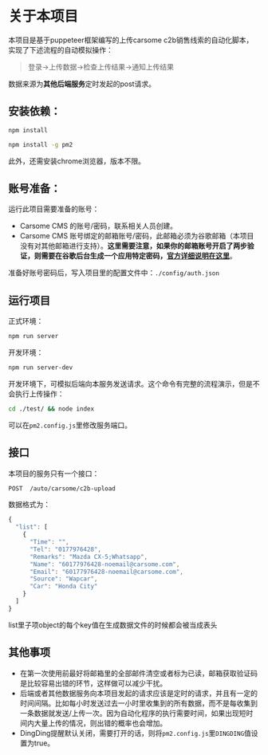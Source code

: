 # 关于本项目

本项目是基于puppeteer框架编写的上传carsome c2b销售线索的自动化脚本，实现了下述流程的自动模拟操作：

> 登录->上传数据->检查上传结果->通知上传结果

数据来源为**其他后端服务**定时发起的post请求。

## 安装依赖：

```bash
npm install
```

```bash
npm install -g pm2
```

此外，还需安装chrome浏览器，版本不限。

## 账号准备：

运行此项目需要准备的账号：

- Carsome CMS 的账号/密码，联系相关人员创建。
- Carsome CMS 账号绑定的邮箱账号/密码，此邮箱必须为谷歌邮箱（本项目没有对其他邮箱进行支持）。**这里需要注意，如果你的邮箱账号开启了两步验证，则需要在谷歌后台生成一个应用特定密码，[官方详细说明在这里](https://support.google.com/mail/answer/185833)**。

准备好账号密码后，写入项目里的配置文件中：`./config/auth.json`

## 运行项目

正式环境：

```bash
npm run server
```

开发环境：

```bash
npm run server-dev
```

开发环境下，可模拟后端向本服务发送请求。这个命令有完整的流程演示，但是不会执行上传操作：

```bash
cd ./test/ && node index
```

可以在`pm2.config.js`里修改服务端口。

## 接口

本项目的服务只有一个接口：

```bash
POST  /auto/carsome/c2b-upload
```

数据格式为：

```javascript
{  
  "list": [
    {
      "Time": "",
      "Tel": "0177976428", 
      "Remarks": "Mazda CX-5;Whatsapp",
      "Name": "60177976428-noemail@carsome.com",
      "Email": "60177976428-noemail@carsome.com",
      "Source": "Wapcar",
      "Car": "Honda City"
    }
  ]
}
```

list里子项object的每个key值在生成数据文件的时候都会被当成表头

## 其他事项

- 在第一次使用前最好将邮箱里的全部邮件清空或者标为已读，邮箱获取验证码是比较容易出错的环节，这样做可以减少干扰。
- 后端或者其他数据服务向本项目发起的请求应该是定时的请求，并且有一定的时间间隔。比如每小时发送过去一小时里收集到的所有数据，而不是每收集到一条数据就发送/上传一次。因为自动化程序的执行需要时间，如果出现短时间内大量上传的情况，则出错的概率也会增加。
- DingDing提醒默认关闭，需要打开的话，则将`pm2.config.js`里`DINGDING`值设置为true。




